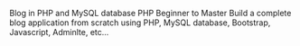 Blog in PHP and MySQL database
PHP Beginner to Master Build a complete blog application from scratch using PHP, MySQL database, Bootstrap, Javascript, Adminlte, etc...
